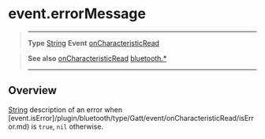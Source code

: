 # event.errorMessage

> --------------------- ------------------------------------------------------------------------------------------
> __Type__              [String](https://docs.coronalabs.com/api/type/String.html)
> __Event__             [onCharacteristicRead](/plugin/bluetooth/type/Gatt/event/onCharacteristicRead/index.md)


> __See also__          [onCharacteristicRead](/plugin/bluetooth/type/Gatt/event/onCharacteristicRead/index.md)
>						[bluetooth.*](/plugin/bluetooth.md)
> --------------------- ------------------------------------------------------------------------------------------

## Overview

[String](https://docs.coronalabs.com/api/type/String.html) description of an error when [event.isError]/plugin/bluetooth/type/Gatt/event/onCharacteristicRead/isError.md) is `true`, `nil` otherwise.